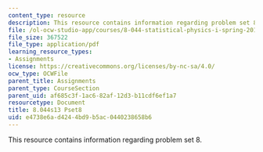 ```yaml
---
content_type: resource
description: This resource contains information regarding problem set 8.
file: /ol-ocw-studio-app/courses/8-044-statistical-physics-i-spring-2013/e4738e6ad4244bd9b5ac0440238658b6_MIT8_044S13_ps8.pdf
file_size: 367522
file_type: application/pdf
learning_resource_types:
- Assignments
license: https://creativecommons.org/licenses/by-nc-sa/4.0/
ocw_type: OCWFile
parent_title: Assignments
parent_type: CourseSection
parent_uid: af685c3f-1ac6-82af-12d3-b11cdf6ef1a7
resourcetype: Document
title: 8.044s13 Pset8
uid: e4738e6a-d424-4bd9-b5ac-0440238658b6
---
```

This resource contains information regarding problem set 8.